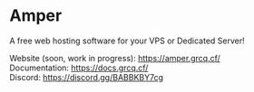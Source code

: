 # Amper

A free web hosting software for your VPS or Dedicated Server!

Website (soon, work in progress): https://amper.grcq.cf/<br>
Documentation: https://docs.grcq.cf/<br>
Discord: https://discord.gg/BABBKBY7cg
